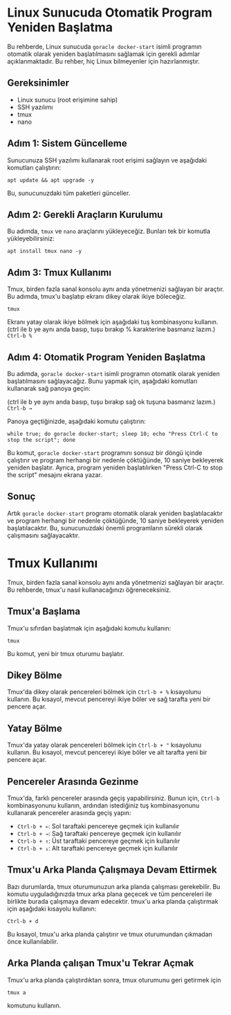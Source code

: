 # Linux Sunucuda Otomatik Program Yeniden Başlatma

Bu rehberde, Linux sunucuda `goracle docker-start` isimli programın otomatik olarak yeniden başlatılmasını sağlamak için gerekli adımlar açıklanmaktadır. Bu rehber, hiç Linux bilmeyenler için hazırlanmıştır.

## Gereksinimler

- Linux sunucu (root erişimine sahip)
- SSH yazılımı
- tmux
- nano

## Adım 1: Sistem Güncelleme

Sunucunuza SSH yazılımı kullanarak root erişimi sağlayın ve aşağıdaki komutları çalıştırın:

```apt update && apt upgrade -y```


Bu, sunucunuzdaki tüm paketleri günceller.

## Adım 2: Gerekli Araçların Kurulumu

Bu adımda, `tmux` ve `nano` araçlarını yükleyeceğiz. Bunları tek bir komutla yükleyebilirsiniz:

```apt install tmux nano -y```


## Adım 3: Tmux Kullanımı

Tmux, birden fazla sanal konsolu aynı anda yönetmenizi sağlayan bir araçtır. Bu adımda, tmux'u başlatıp ekranı dikey olarak ikiye böleceğiz.

```tmux```

Ekranı yatay olarak ikiye bölmek için aşağıdaki tuş kombinasyonu kullanın.
(ctrl ile b ye aynı anda basıp, tuşu bırakıp % karakterine basmanız lazım.)
```Ctrl-b %```


## Adım 4: Otomatik Program Yeniden Başlatma

Bu adımda, `goracle docker-start` isimli programın otomatik olarak yeniden başlatılmasını sağlayacağız. Bunu yapmak için, aşağıdaki komutları kullanarak sağ panoya geçin:

(ctrl ile b ye aynı anda basıp, tuşu bırakıp sağ ok tuşuna basmanız lazım.)
```Ctrl-b →```

Panoya geçtiğinizde, aşağıdaki komutu çalıştırın:

```while true; do goracle docker-start; sleep 10; echo "Press Ctrl-C to stop the script"; done```


Bu komut, `goracle docker-start` programını sonsuz bir döngü içinde çalıştırır ve program herhangi bir nedenle çöktüğünde, 10 saniye bekleyerek yeniden başlatır. Ayrıca, program yeniden başlatılırken "Press Ctrl-C to stop the script" mesajını ekrana yazar.

## Sonuç

Artık `goracle docker-start` programı otomatik olarak yeniden başlatılacaktır ve program herhangi bir nedenle çöktüğünde, 10 saniye bekleyerek yeniden başlatılacaktır. Bu, sunucunuzdaki önemli programların sürekli olarak çalışmasını sağlayacaktır.

# Tmux Kullanımı

Tmux, birden fazla sanal konsolu aynı anda yönetmenizi sağlayan bir araçtır. Bu rehberde, tmux'u nasıl kullanacağınızı öğreneceksiniz.

## Tmux'a Başlama

Tmux'u sıfırdan başlatmak için aşağıdaki komutu kullanın:

```tmux```

Bu komut, yeni bir tmux oturumu başlatır.

## Dikey Bölme

Tmux'da dikey olarak pencereleri bölmek için `Ctrl-b + %` kısayolunu kullanın. Bu kısayol, mevcut pencereyi ikiye böler ve sağ tarafta yeni bir pencere açar.

## Yatay Bölme

Tmux'da yatay olarak pencereleri bölmek için `Ctrl-b + "` kısayolunu kullanın. Bu kısayol, mevcut pencereyi ikiye böler ve alt tarafta yeni bir pencere açar.

## Pencereler Arasında Gezinme

Tmux'da, farklı pencereler arasında geçiş yapabilirsiniz. Bunun için, `Ctrl-b` kombinasyonunu kullanın, ardından istediğiniz tuş kombinasyonunu kullanarak pencereler arasında geçiş yapın:

- `Ctrl-b + ←`: Sol taraftaki pencereye geçmek için kullanılır
- `Ctrl-b + →`: Sağ taraftaki pencereye geçmek için kullanılır
- `Ctrl-b + ↑`: Üst taraftaki pencereye geçmek için kullanılır
- `Ctrl-b + ↓`: Alt taraftaki pencereye geçmek için kullanılır

## Tmux'u Arka Planda Çalışmaya Devam Ettirmek

Bazı durumlarda, tmux oturumunuzun arka planda çalışması gerekebilir. Bu komutu uyguladığınızda tmux arka plana geçecek ve tüm pencereleri ile birlikte burada çalışmaya devam edecektir. tmux'u arka planda çalıştırmak için aşağıdaki kısayolu kullanın:

```Ctrl-b + d```

Bu kısayol, tmux'u arka planda çalıştırır ve tmux oturumundan çıkmadan önce kullanılabilir.

## Arka Planda çalışan Tmux'u Tekrar Açmak

Tmux'u arka planda çalıştırdıktan sonra, tmux oturumunu geri getirmek için

```tmux a```

komutunu kullanın.
